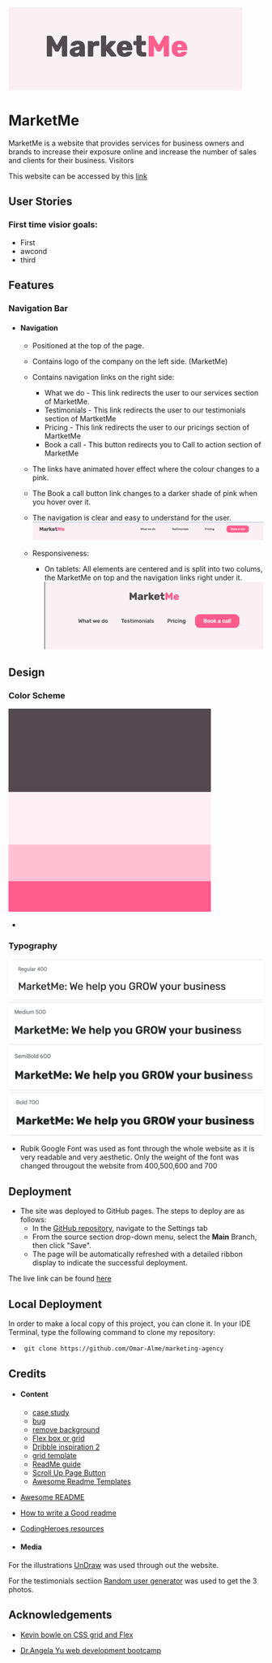 ![MarketMe header text/logo](documentations/Marketme.png "MarketMe logo")

# MarketMe

MarketMe is a website that provides services for business owners and brands to increase their exposure online and increase the number of sales and clients for their business. Visitors

This website can be accessed by this [link]()

## User Stories

### First time visior goals:

- First
- awcond
- third

## Features

### Navigation Bar
+ #### Navigation
    - Positioned at the top of the page.
    - Contains logo of the company on the left side. (MarketMe)
    - Contains navigation links on the right side:
        * What we do - This link redirects the user to our services section of MarketMe.
        * Testimonials - This link redirects the user to our testimonials section of MartketMe
        * Pricing - This link redirects the user to our pricings section of MartketMe
        * Book a call - This button redirects you to Call to action section of MarketMe
    - The links have animated hover effect where the colour changes to a pink.
    - The Book a call button link changes to a darker shade of pink when you hover over it. 
    - The navigation is clear and easy to understand for the user.
    ![Navigation Bar](documentations/nav-bar.png)

    - Responsiveness:
        * On tablets: All elements are centered and is split into two colums, the MarketMe on top and the navigation links right under it.
        ![NavBar Tablets](documentations/nav-bar-tablet.png)

        <!-- * On mobile devices: 
            - navigation bar filled with the logo in the center and a hamburger menu implemented on the left side of the navigation bar.      
            ![NavBar Mobile Closed](documentation/navbar_mobile_closed.png)
        
            - When the hamburger menu is clicked, there is dropdown menu with the links in the same order.
            ![NavBar Mobile Open](documentation/navbar_mobile_open.png) -->



## Design

### Color Scheme

![Color pallet](documentations/ColorPalette.png)

-

### Typography

![Main font - Rubik](documentations/Rubik-400.png)
![Rubik weight 500](documentations/Rubik-500.png)
![Rubik weight 600](documentations/Rubik-600.png)
![Rubik weight 700](documentations/Rubik-700.png)

- Rubik Google Font was used as font through the whole website as it is very readable and very aesthetic. Only the weight of the font was changed througout the website from 400,500,600 and 700

## Deployment

- The site was deployed to GitHub pages. The steps to deploy are as follows:
  - In the [GitHub repository](https://github.com/Omar-Alme/marketing-agency), navigate to the Settings tab
  - From the source section drop-down menu, select the **Main** Branch, then click "Save".
  - The page will be automatically refreshed with a detailed ribbon display to indicate the successful deployment.

The live link can be found [here]()

## Local Deployment

In order to make a local copy of this project, you can clone it.
In your IDE Terminal, type the following command to clone my repository:

-      git clone https://github.com/Omar-Alme/marketing-agency

## Credits

- #### Content

  - [case study](https://blog.hubspot.com/marketing/case-study-examples)
  - [bug](https://phoenixnap.com/kb/git-stash-untracked-files#:~:text=An%20untracked%20file%20in%20Git,explicitly%20told%20to%20include%20them.)
  - [remove background](https://www.remove.bg/b/remove-logo-backgrounds)
  - [Flex box or grid](https://www.youtube.com/watch?v=3elGSZSWTbM)
  - [Dribble inspiration 2](https://dribbble.com/shots/21217693-Marketing-agency-Smma-landing-page)
  - [grid template](https://developer.mozilla.org/en-US/docs/Web/CSS/grid-template-rows)
  - [ReadMe guide](https://github.com/tchapi/markdown-cheatsheet/blob/master/README.md)
  - [Scroll Up Page Button](https://www.youtube.com/watch?v=Vef9bxTilCU)
  - [Awesome Readme Templates](https://awesomeopensource.com/project/elangosundar/awesome-README-templates)
- [Awesome README](https://github.com/matiassingers/awesome-readme)
- [How to write a Good readme](https://bulldogjob.com/news/449-how-to-write-a-good-readme-for-your-github-project)
- [CodingHeroes resources](https://codingheroes.io/resources/)

- #### Media

For the illustrations [UnDraw](https://undraw.co/illustrations) was used through out the website.

For the testimonials sectiion [Random user generator](https://randomuser.me/photos) was used to get the 3 photos.

## Acknowledgements

- [Kevin bowle on CSS grid and Flex](https://www.youtube.com/@KevinPowell)

- [Dr.Angela Yu web development bootcamp](https://www.udemy.com/course/the-complete-web-development-bootcamp/)

